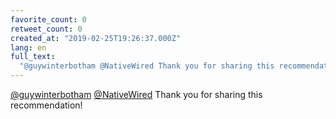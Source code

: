 ```yaml
---
favorite_count: 0
retweet_count: 0
created_at: "2019-02-25T19:26:37.000Z"
lang: en
full_text:
  "@guywinterbotham @NativeWired Thank you for sharing this recommendation!"
---
```


[@guywinterbotham](https://twitter.com/guywinterbotham)
[@NativeWired](https://twitter.com/NativeWired) Thank you for sharing this
recommendation!
